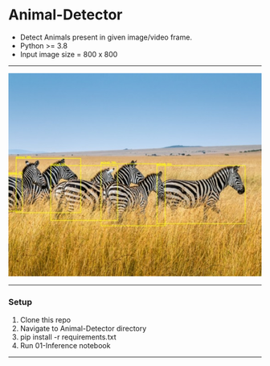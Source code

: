 # Animal-Detector
- Detect Animals present in given image/video frame.
- Python >= 3.8
- Input image size = 800 x 800

---

![Screenshot](./sample_images/out.jpg)

---

### Setup


1. Clone this repo
2. Navigate to Animal-Detector directory
3. pip install -r requirements.txt
4. Run 01-Inference notebook

---